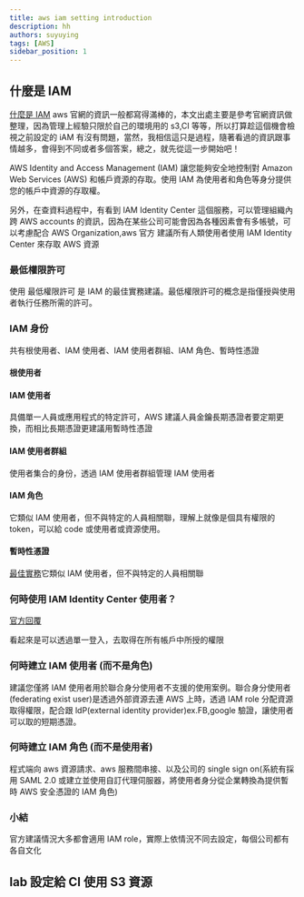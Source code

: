 ```yaml
---
title: aws iam setting introduction
description: hh
authors: suyuying
tags: [AWS]
sidebar_position: 1
---
```


## 什麼是 IAM

[什麼是 IAM](<[https://docs.aws.amazon.com/zh_tw/IAM/latest/UserGuide/service_code_examples.html](https://docs.aws.amazon.com/zh_tw/IAM/latest/UserGuide/service_code_examples.html)>) aws 官網的資訊一般都寫得滿棒的，本文出處主要是參考官網資訊做整理，因為管理上經驗只限於自己的環境用的 s3,CI 等等，所以打算趁這個機會檢視之前設定的 iAM 有沒有問題，當然，我相信這只是過程，隨著看過的資訊跟事情越多，會得到不同或者多個答案，總之，就先從這一步開始吧！

AWS Identity and Access Management (IAM) 讓您能夠安全地控制對 Amazon Web Services (AWS) 和帳戶資源的存取。使用 IAM 為使用者和角色等身分提供您的帳戶中資源的存取權。

另外，在查資料過程中，有看到 IAM Identity Center 這個服務，可以管理組織內跨 AWS accounts 的資訊，因為在某些公司可能會因為各種因素會有多帳號，可以考慮配合 AWS Organization,aws 官方 建議所有人類使用者使用 IAM Identity Center 來存取 AWS 資源

### 最低權限許可

使用 最低權限許可 是 IAM 的最佳實務建議。最低權限許可的概念是指僅授與使用者執行任務所需的許可。

### IAM 身份

共有根使用者、IAM 使用者、IAM 使用者群組、IAM 角色、暫時性憑證

#### 根使用者

#### IAM 使用者

具備單一人員或應用程式的特定許可，AWS 建議人員金鑰長期憑證者要定期更換，而相比長期憑證更建議用暫時性憑證

#### IAM 使用者群組

使用者集合的身份，透過 IAM 使用者群組管理 IAM 使用者

#### IAM 角色

它類似 IAM 使用者，但不與特定的人員相關聯，理解上就像是個具有權限的 token，可以給 code 或使用者或資源使用。

#### 暫時性憑證

[最佳實務](https://docs.aws.amazon.com/zh_tw/IAM/latest/UserGuide/best-practices.html)它類似 IAM 使用者，但不與特定的人員相關聯

### 何時使用 IAM Identity Center 使用者？

[官方回覆](https://docs.aws.amazon.com/zh_tw/IAM/latest/UserGuide/id.html#id_temp-creds)

看起來是可以透過單一登入，去取得在所有帳戶中所授的權限

### 何時建立 IAM 使用者 (而不是角色)

建議您僅將 IAM 使用者用於聯合身分使用者不支援的使用案例。聯合身分使用者(federating exist user)是透過外部資源去連 AWS 上時，透過 IAM role 分配資源取得權限，配合跟 ldP(external identity provider)ex.FB,google 驗證，讓使用者可以取的短期憑證。

### 何時建立 IAM 角色 (而不是使用者)

程式端向 aws 資源請求、aws 服務間串接、以及公司的 single sign on(系統有採用 SAML 2.0 或建立並使用自訂代理伺服器，將使用者身分從企業轉換為提供暫時 AWS 安全憑證的 IAM 角色)

### 小結

官方建議情況大多都會適用 IAM role，實際上依情況不同去設定，每個公司都有各自文化

## lab 設定給 CI 使用 S3 資源

